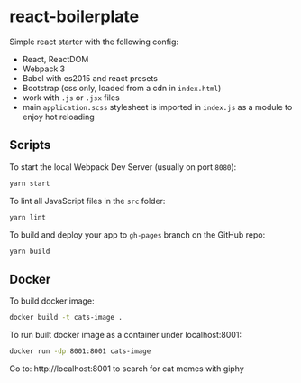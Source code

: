 # react-boilerplate

Simple react starter with the following config:

- React, ReactDOM
- Webpack 3
- Babel with es2015 and react presets
- Bootstrap (css only, loaded from a cdn in `index.html`)
- work with `.js` or `.jsx` files
- main `application.scss` stylesheet is imported in `index.js` as a module to enjoy hot reloading

## Scripts

To start the local Webpack Dev Server (usually on port `8080`):

```bash
yarn start
```

To lint all JavaScript files in the `src` folder:

```bash
yarn lint
```

To build and deploy your app to `gh-pages` branch on the GitHub repo:

```bash
yarn build
```

## Docker

To build docker image:

```bash
docker build -t cats-image .
```

To run built docker image as a container under localhost:8001:

```bash
docker run -dp 8001:8001 cats-image
```

Go to: http://localhost:8001 to search for cat memes with giphy
